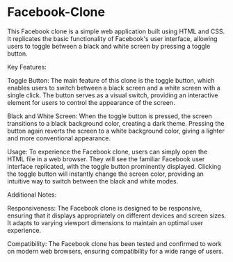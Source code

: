 # Facebook-Clone
This Facebook clone is a simple web application built using HTML and CSS. It replicates the basic functionality of Facebook's user interface, allowing users to toggle between a black and white screen by pressing a toggle button.

Key Features:

Toggle Button: The main feature of this clone is the toggle button, which enables users to switch between a black screen and a white screen with a single click. The button serves as a visual switch, providing an interactive element for users to control the appearance of the screen.

Black and White Screen: When the toggle button is pressed, the screen transitions to a black background color, creating a dark theme. Pressing the button again reverts the screen to a white background color, giving a lighter and more conventional appearance.

Usage:
To experience the Facebook clone, users can simply open the HTML file in a web browser. They will see the familiar Facebook user interface replicated, with the toggle button prominently displayed. Clicking the toggle button will instantly change the screen color, providing an intuitive way to switch between the black and white modes.

Additional Notes:

Responsiveness: The Facebook clone is designed to be responsive, ensuring that it displays appropriately on different devices and screen sizes. It adapts to varying viewport dimensions to maintain an optimal user experience.

Compatibility: The Facebook clone has been tested and confirmed to work on modern web browsers, ensuring compatibility for a wide range of users.
